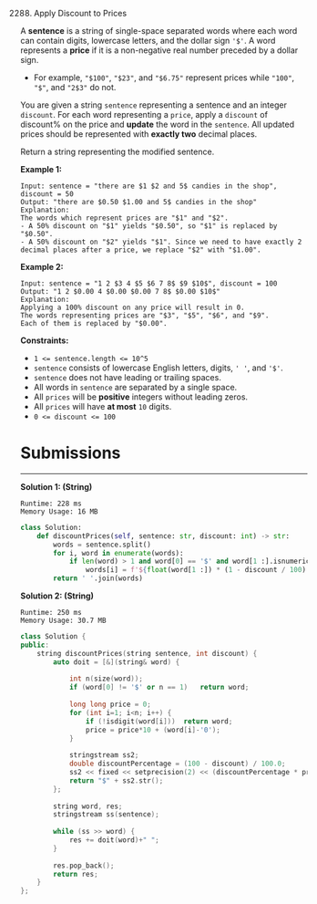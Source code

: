 2288. Apply Discount to Prices

A **sentence** is a string of single-space separated words where each word can contain digits, lowercase letters, and the dollar sign `'$'`. A word represents a **price** if it is a non-negative real number preceded by a dollar sign.

* For example, `"$100"`, `"$23"`, and `"$6.75"` represent prices while `"100"`, `"$"`, and `"2$3"` do not.

You are given a string `sentence` representing a sentence and an integer `discount`. For each word representing a `price`, apply a `discount` of discount% on the price and **update** the word in the `sentence`. All updated prices should be represented with **exactly two** decimal places.

Return a string representing the modified sentence.

 

**Example 1:**
```
Input: sentence = "there are $1 $2 and 5$ candies in the shop", discount = 50
Output: "there are $0.50 $1.00 and 5$ candies in the shop"
Explanation: 
The words which represent prices are "$1" and "$2". 
- A 50% discount on "$1" yields "$0.50", so "$1" is replaced by "$0.50".
- A 50% discount on "$2" yields "$1". Since we need to have exactly 2 decimal places after a price, we replace "$2" with "$1.00".
```

**Example 2:**
```
Input: sentence = "1 2 $3 4 $5 $6 7 8$ $9 $10$", discount = 100
Output: "1 2 $0.00 4 $0.00 $0.00 7 8$ $0.00 $10$"
Explanation: 
Applying a 100% discount on any price will result in 0.
The words representing prices are "$3", "$5", "$6", and "$9".
Each of them is replaced by "$0.00".
```

**Constraints:**

* `1 <= sentence.length <= 10^5`
* `sentence` consists of lowercase English letters, digits, `' '`, and `'$'`.
* `sentence` does not have leading or trailing spaces.
* All words in `sentence` are separated by a single space.
* All `prices` will be **positive** integers without leading zeros.
* All `prices` will have **at most** `10` digits.
* `0 <= discount <= 100`

# Submissions
---
**Solution 1: (String)**
```
Runtime: 228 ms
Memory Usage: 16 MB
```
```python
class Solution:
    def discountPrices(self, sentence: str, discount: int) -> str:
        words = sentence.split()
        for i, word in enumerate(words):
            if len(word) > 1 and word[0] == '$' and word[1 :].isnumeric():
                words[i] = f'${float(word[1 :]) * (1 - discount / 100):.2f}'
        return ' '.join(words) 
```

**Solution 2: (String)**
```
Runtime: 250 ms
Memory Usage: 30.7 MB
```
```c++
class Solution {
public:
    string discountPrices(string sentence, int discount) {
        auto doit = [&](string& word) {
		
            int n(size(word));
            if (word[0] != '$' or n == 1)   return word;
            
            long long price = 0;
            for (int i=1; i<n; i++) {
                if (!isdigit(word[i]))  return word;
                price = price*10 + (word[i]-'0');
            }
            
			stringstream ss2;
            double discountPercentage = (100 - discount) / 100.0;
            ss2 << fixed << setprecision(2) << (discountPercentage * price);
            return "$" + ss2.str();
        };
        
        string word, res;
        stringstream ss(sentence);
        
        while (ss >> word) {
            res += doit(word)+" ";
        }
        
        res.pop_back();
        return res;
    }
};
```
